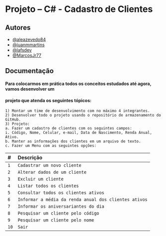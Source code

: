 
# Projeto – C# - Cadastro de Clientes



## Autores

- [@aleazevedo84](https://github.com/aleazevedo84)
- [@juanmmartins](https://github.com/juanmmartins)
- [@lafsdev](https://github.com/lafsdev)
- [@MarcosJr77](https://github.com/MarcosJr77)

## Documentação 

#### Para colocarmos em prática todos os conceitos estudados até agora, vamos desenvolver um
#### projeto que atenda os seguintes tópicos:

```
1) Montar um time de desenvolvimento com no máximo 4 integrantes.
2) Desenvolver todo o projeto usando o repositório de armazenamento do GitHub.
3) Projeto:
a. Fazer um cadastro de clientes com os seguintes campos:
i. Código, Nome, Celular, e-mail, Data de Nascimento, Renda Anual,
Ativo.
b. Manter as informações dos clientes em um arquivo de texto.
c. Fazer um Menu com as seguintes opções:
```


| #   | Descrição       |     
| :---------- | :--------- | 
| `1`      | `Cadastrar um novo cliente` |
| `2`      | `Alterar dados de um cliente` |
| `3`      | `Excluir um cliente` |
| `4`      | `Listar todos os clientes` |
| `5`      | `Consultar todos os clientes ativos` |
| `6`      | `Informar a média da renda anual dos clientes ativos` |
| `7`      | `Informar os aniversariantes do dia` |
| `8`      | `Pesquisar um cliente pelo código` |
| `9`      | `Pesquisar um cliente pelo nome` |
| `10`      | `Sair` |


